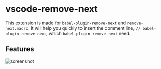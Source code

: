 # vscode-remove-next

This extension is made for `babel-plugin-remove-next` and `remove-next.macro`. It will help you quickly to insert the comment line, `// babel-plugin-remove-next`, which `babel-plugin-remove-next` need.

## Features

![screenshot](https://user-images.githubusercontent.com/259410/141444664-230862bf-1dea-48f9-bd46-302f727d456f.gif)

